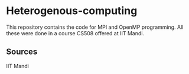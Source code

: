 # Heterogenous-computing
This repository contains the code for MPI and OpenMP programming. All these were done in a course CS508 offered at IIT Mandi.

## Sources
IIT Mandi


